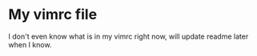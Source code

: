 # My vimrc file

I don't even know what is in my vimrc right now, will update readme later when I know.


